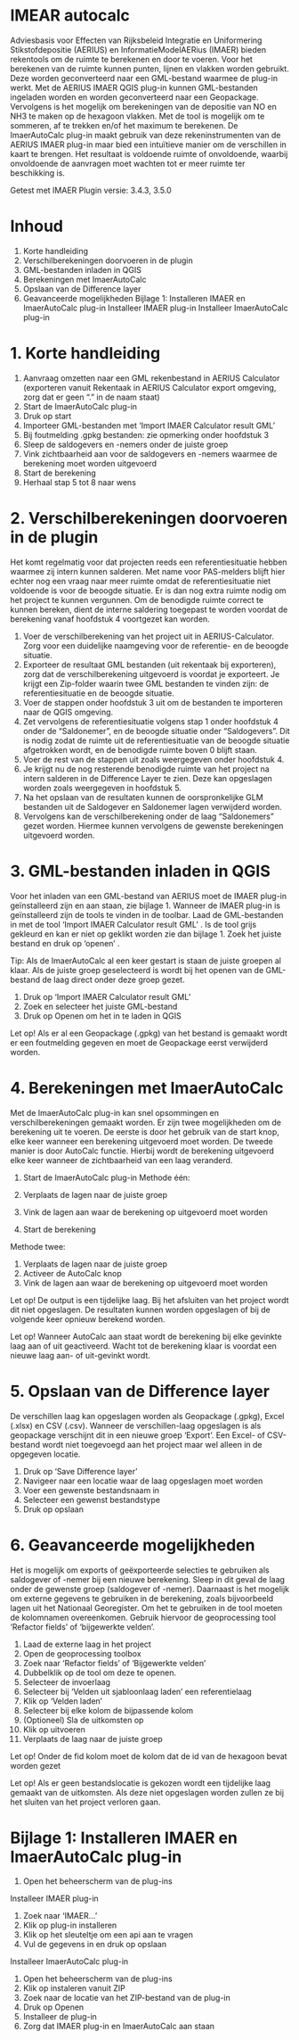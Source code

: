 # IMEAR autocalc
Adviesbasis voor Effecten van Rijksbeleid Integratie en Uniformering Stikstofdepositie (AERIUS) en InformatieModelAERius (IMAER) bieden rekentools om de ruimte te berekenen en door te voeren. Voor het berekenen van de ruimte kunnen punten, lijnen en vlakken worden gebruikt. Deze worden geconverteerd naar een GML-bestand waarmee de plug-in werkt. Met de AERIUS IMAER QGIS plug-in kunnen GML-bestanden ingeladen worden en worden geconverteerd naar een Geopackage. Vervolgens is het mogelijk om berekeningen van de depositie van NO en NH3 te maken op de hexagoon vlakken. Met de tool is mogelijk om te sommeren, af te trekken en/of het maximum te berekenen. De ImaerAutoCalc plug-in maakt gebruik van deze rekeninstrumenten van de AERIUS IMAER plug-in maar bied een intuïtieve manier om de verschillen in kaart te brengen. Het resultaat is voldoende ruimte of onvoldoende, waarbij onvoldoende de aanvragen moet wachten tot er meer ruimte ter beschikking is.

Getest met IMAER Plugin versie: 3.4.3, 3.5.0

# Inhoud
1.	Korte handleiding	
2.	Verschilberekeningen doorvoeren in de plugin
3.	GML-bestanden inladen in QGIS
4.	Berekeningen met ImaerAutoCalc
5.	Opslaan van de Difference layer
6.	Geavanceerde mogelijkheden
Bijlage 1: Installeren IMAER en ImaerAutoCalc plug-in
  Installeer IMAER plug-in
  Installeer ImaerAutoCalc plug-in

# 1.	Korte handleiding
1.	Aanvraag omzetten naar een GML rekenbestand in AERIUS Calculator (exporteren vanuit Rekentaak in AERIUS Calculator export omgeving, zorg dat er geen “.” in de naam staat)
2.  Start de ImaerAutoCalc plug-in
3.	Druk op start
4.	Importeer GML-bestanden met ‘Import IMAER Calculator result GML’ 
5.	Bij foutmelding .gpkg bestanden: zie opmerking onder hoofdstuk 3
6.	Sleep de saldogevers en -nemers onder de juiste groep 
7.  Vink zichtbaarheid aan voor de saldogevers en -nemers waarmee de berekening moet worden uitgevoerd 
8.	Start de berekening 
9.	Herhaal stap 5 tot 8 naar wens

# 2.	Verschilberekeningen doorvoeren in de plugin
Het komt regelmatig voor dat projecten reeds een referentiesituatie hebben waarmee zij intern kunnen salderen. Met name voor PAS-melders blijft hier echter nog een vraag naar meer ruimte omdat de referentiesituatie niet voldoende is voor de beoogde situatie. Er is dan nog extra ruimte nodig om het project te kunnen vergunnen. Om de benodigde ruimte correct te kunnen bereken, dient de interne saldering toegepast te worden voordat de berekening vanaf hoofdstuk 4 voortgezet kan worden. 

1.	Voer de verschilberekening van het project uit in AERIUS-Calculator. Zorg voor een duidelijke naamgeving voor de referentie- en de beoogde situatie. 
2.	Exporteer de resultaat GML bestanden (uit rekentaak bij exporteren), zorg dat de verschilberekening uitgevoerd is voordat je exporteert. Je krijgt een Zip-folder waarin twee GML bestanden te vinden zijn: de referentiesituatie en de beoogde situatie. 
3.	Voer de stappen onder hoofdstuk 3 uit om de bestanden te importeren naar de QGIS omgeving. 
4.	Zet vervolgens de referentiesituatie volgens stap 1 onder hoofdstuk 4 onder de “Saldonemer”, en de beoogde situatie onder “Saldogevers”. Dit is nodig zodat de ruimte uit de referentiesituatie van de beoogde situatie afgetrokken wordt, en de benodigde ruimte boven 0 blijft staan.  
5.	Voer de rest van de stappen uit zoals weergegeven onder hoofdstuk 4. 
6.	Je krijgt nu de nog resterende benodigde ruimte van het project na intern salderen in de Difference Layer te zien. Deze kan opgeslagen worden zoals weergegeven in hoofdstuk 5. 
7.	Na het opslaan van de resultaten kunnen de oorspronkelijke GLM bestanden uit de Saldogever en Saldonemer lagen verwijderd worden. 
8.	Vervolgens kan de verschilberekening onder de laag “Saldonemers” gezet worden. Hiermee kunnen vervolgens de gewenste berekeningen uitgevoerd worden.


# 3.	GML-bestanden inladen in QGIS
  
Voor het inladen van een GML-bestand van AERIUS moet de IMAER plug-in geïnstalleerd zijn en aan staan, zie bijlage 1. Wanneer de IMAER plug-in is geïnstalleerd zijn de tools te vinden in de toolbar. Laad de GML-bestanden in met de tool ‘Import IMAER Calculator result GML’  . Is de tool grijs gekleurd en kan er niet op geklikt worden zie dan bijlage 1. Zoek het juiste bestand   en druk op ‘openen’  .

Tip: Als de ImaerAutoCalc al een keer gestart is staan de juiste groepen al klaar. Als de juiste groep geselecteerd is wordt bij het openen van de GML-bestand de laag direct onder deze groep gezet.

1.  Druk op ‘Import IMAER Calculator result GML’
2.	Zoek en selecteer het juiste GML-bestand
3.	Druk op Openen om het in te laden in QGIS

Let op! Als er al een Geopackage (.gpkg) van het bestand is gemaakt wordt er een foutmelding gegeven en moet de Geopackage eerst verwijderd worden.

# 4.	Berekeningen met ImaerAutoCalc
Met de ImaerAutoCalc plug-in kan snel opsommingen en verschilberekeningen gemaakt worden. Er zijn twee mogelijkheden om de berekening uit te voeren. De eerste is door het gebruik van de start knop, elke keer wanneer een berekening uitgevoerd moet worden. De tweede manier is door AutoCalc functie. Hierbij wordt de berekening uitgevoerd elke keer wanneer de zichtbaarheid van een laag veranderd.

1.  Start de ImaerAutoCalc plug-in
Methode één:

1.  Verplaats de lagen naar de juiste groep
2.	Vink de lagen aan waar de berekening op uitgevoerd moet worden
3.	Start de berekening

Methode twee:
1.	Verplaats de lagen naar de juiste groep
2.	Activeer de AutoCalc knop  
3.	Vink de lagen aan waar de berekening op uitgevoerd moet worden

Let op! De output is een tijdelijke laag. Bij het afsluiten van het project wordt dit niet opgeslagen. De resultaten kunnen worden opgeslagen of bij de volgende keer opnieuw berekend worden.

Let op! Wanneer AutoCalc aan staat wordt de berekening bij elke gevinkte laag aan of uit geactiveerd. Wacht tot de berekening klaar is voordat een nieuwe laag aan- of uit-gevinkt wordt. 

# 5.	Opslaan van de Difference layer
De verschillen laag kan opgeslagen worden als Geopackage (.gpkg), Excel (.xlsx) en CSV (.csv). Wanneer de verschillen-laag opgeslagen is als geopackage verschijnt dit in een nieuwe groep ‘Export’. Een Excel- of CSV-bestand wordt niet toegevoegd aan het project maar wel alleen in de opgegeven locatie.

1.	Druk op ‘Save Difference layer’
2.	Navigeer naar een locatie waar de laag opgeslagen moet worden
3.	Voer een gewenste bestandsnaam in
4.	Selecteer een gewenst bestandstype
5.	Druk op opslaan

# 6.	Geavanceerde mogelijkheden
Het is mogelijk om exports of geëxporteerde selecties te gebruiken als saldogever of -nemer bij een nieuwe berekening. Sleep in dit geval de laag onder de gewenste groep (saldogever of -nemer). Daarnaast is het mogelijk om externe gegevens te gebruiken in de berekening, zoals bijvoorbeeld lagen uit het Nationaal Georegister. Om het te gebruiken in de tool moeten de kolomnamen overeenkomen. Gebruik hiervoor de geoprocessing tool ‘Refactor fields’ of ‘bijgewerkte velden’.

1.	Laad de externe laag in het project
2.	Open de geoprocessing toolbox
3.	Zoek naar ‘Refactor fields’ of ‘Bijgewerkte velden’
4.	Dubbelklik op de tool om deze te openen.
5.	Selecteer de invoerlaag
6.	Selecteer bij ‘Velden uit sjabloonlaag laden’ een referentielaag 
7.	Klik op ‘Velden laden’
8.	Selecteer bij elke kolom de bijpassende kolom
9.	(Optioneel) Sla de uitkomsten op
10.	Klik op uitvoeren
11.	Verplaats de laag naar de juiste groep

Let op! Onder de fid kolom moet de kolom dat de id van de hexagoon bevat worden gezet

Let op! Als er geen bestandslocatie is gekozen wordt een tijdelijke laag gemaakt van de uitkomsten. Als deze niet opgeslagen worden zullen ze bij het sluiten van het project verloren gaan.

# Bijlage 1: Installeren IMAER en ImaerAutoCalc plug-in
1.	Open het beheerscherm van de plug-ins

Installeer IMAER plug-in
1.	Zoek naar ‘IMAER...’
2.	Klik op plug-in installeren
3.  Klik op het sleuteltje om een api aan te vragen
4.	Vul de gegevens in en druk op opslaan

Installeer ImaerAutoCalc plug-in
1.	Open het beheerscherm van de plug-ins
2.	Klik op instaleren vanuit ZIP
3.	Zoek naar de locatie van het ZIP-bestand van de plug-in
4.	Druk op Openen 
5.	Installeer de plug-in
6.	Zorg dat IMAER plug-in en ImaerAutoCalc aan staan



